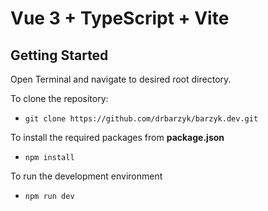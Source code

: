 # Vue 3 + TypeScript + Vite

## Getting Started

Open Terminal and navigate to desired root directory.

To clone the repository:

- `git clone https://github.com/drbarzyk/barzyk.dev.git`

To install the required packages from **package.json**

- `npm install`

To run the development environment

- `npm run dev`
